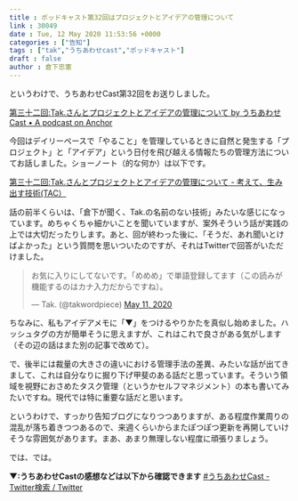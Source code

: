 ```yaml
---
title : ポッドキャスト第32回はプロジェクトとアイデアの管理について
link : 30049
date : Tue, 12 May 2020 11:53:56 +0000
categories : ["告知"]
tags : ["tak","うちあわせcast","ポッドキャスト"]
draft : false
author : 倉下忠憲
---
```


というわけで、うちあわせCast第32回をお送りしました。

<a href="https://anchor.fm/rashita/episodes/Tak-ednori">第三十二回:Tak.さんとプロジェクトとアイデアの管理について by うちあわせCast • A podcast on Anchor</a>

今回はデイリーペースで「やること」を管理しているときに自然と発生する「プロジェクト」と「アイデア」という日付を飛び越える情報たちの管理方法についてお話しました。ショーノート（的な何か）は以下です。

<a href="https://scrapbox.io/thinkandcreateteck/%E7%AC%AC%E4%B8%89%E5%8D%81%E4%BA%8C%E5%9B%9E:Tak.%E3%81%95%E3%82%93%E3%81%A8%E3%83%97%E3%83%AD%E3%82%B8%E3%82%A7%E3%82%AF%E3%83%88%E3%81%A8%E3%82%A2%E3%82%A4%E3%83%87%E3%82%A2%E3%81%AE%E7%AE%A1%E7%90%86%E3%81%AB%E3%81%A4%E3%81%84%E3%81%A6">第三十二回:Tak.さんとプロジェクトとアイデアの管理について - 考えて、生み出す技術(TAC）</a>

話の前半くらいは、「倉下が聞く、Tak.の名前のない技術」みたいな感じになっています。めちゃくちゃ細かいことを聞いていますが、案外そういう話が実践の上では大切だったりします。あと、回が終わった後に、「そうだ、あれ聞いとけばよかった」という質問を思いついたのですが、それはTwitterで回答がいただけました。

<blockquote class="twitter-tweet"><p lang="ja" dir="ltr">お気に入りにしてないです。「めめめ」で単語登録してます（この読みが機能するのはカナ入力だからですね）。</p>&mdash; Tak. (@takwordpiece) <a href="https://twitter.com/takwordpiece/status/1259686565426507778?ref_src=twsrc%5Etfw">May 11, 2020</a></blockquote> <script async src="https://platform.twitter.com/widgets.js" charset="utf-8"></script> 

ちなみに、私もアイデアメモに「▼」をつけるやりかたを真似し始めました。ハッシュタグの方が簡単そうに思えますが、これはこれで良さがある気がします（その辺の話はまた別の記事で改めて）。

で、後半には裁量の大きさの違いにおける管理手法の差異、みたいな話が出てきまして、これは自分なりに掘り下げ甲斐のある話だと思っています。そういう領域を視野におさめたタスク管理（というかセルフマネジメント）の本も書いてみたいですね。現代では特に重要な話だと思います。

というわけで、すっかり告知ブログになりつつありますが、ある程度作業周りの混乱が落ち着きつつあるので、来週くらいからまたぽつぽつ更新を再開していけそうな雰囲気があります。まあ、あまり無理しない程度に頑張りましょう。

では、では。

<strong>▼:うちあわせCastの感想などは以下から確認できます</strong>
<a href="https://twitter.com/search?q=%23%E3%81%86%E3%81%A1%E3%81%82%E3%82%8F%E3%81%9BCast&src=saved_search_click&f=live">#うちあわせCast - Twitter検索 / Twitter</a>